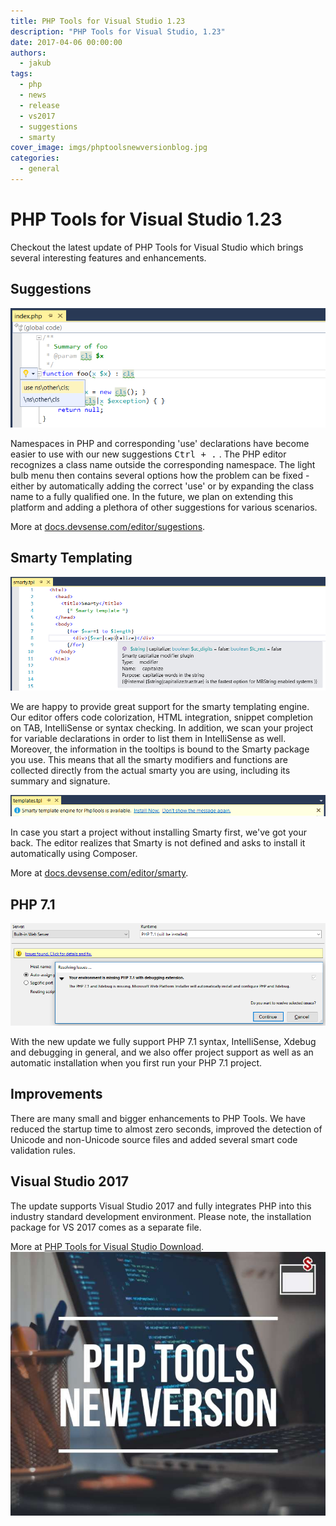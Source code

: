 ```yaml
---
title: PHP Tools for Visual Studio 1.23
description: "PHP Tools for Visual Studio, 1.23"
date: 2017-04-06 00:00:00
authors:
  - jakub
tags:
  - php
  - news
  - release
  - vs2017
  - suggestions
  - smarty
cover_image: imgs/phptoolsnewversionblog.jpg
categories:
  - general
---
```


# PHP Tools for Visual Studio 1.23

Checkout the latest update of PHP Tools for Visual Studio which brings several interesting features and enhancements.

<!-- more -->

## Suggestions

![suggestions](imgs\suggestions.png)

Namespaces in PHP and corresponding 'use' declarations have become easier to use with our new suggestions <kbd>Ctrl + .</kbd> . The PHP editor recognizes a class name outside the corresponding namespace. The light bulb menu then contains several options how the problem can be fixed - either by automatically adding the correct 'use' or by expanding the class name to a fully qualified one.
In the future, we plan on extending this platform and adding a plethora of other suggestions for various scenarios.

More at [docs.devsense.com/editor/sugestions](https://docs.devsense.com/editor/suggestions).

## Smarty Templating

![smarty-tooltips](imgs\smarty-tooltips.png)

We are happy to provide great support for the smarty templating engine. Our editor offers code colorization, HTML integration, snippet completion on TAB, IntelliSense or syntax checking. In addition, we scan your project for variable declarations in order to list them in IntelliSense as well. Moreover, the information in the tooltips is bound to the Smarty package you use. This means that all the smarty modifiers and functions are collected directly from the actual smarty you are using, including its summary and signature.

![smarty-install](imgs\smarty-install.png)

In case you start a project without installing Smarty first, we've got your back. The editor realizes that Smarty is not defined and asks to install it automatically using Composer.

More at [docs.devsense.com/editor/smarty](https://docs.devsense.com/editor/smarty).

## PHP 7.1

![php71-install](imgs\php71-install.png)

With the new update we fully support PHP 7.1 syntax, IntelliSense, Xdebug and debugging in general, and we also offer project support as well as an automatic installation when you first run your PHP 7.1 project.

## Improvements

There are many small and bigger enhancements to PHP Tools. We have reduced the startup time to almost zero seconds, improved the detection of Unicode and non-Unicode source files and added several smart code validation rules.

## Visual Studio 2017

The update supports Visual Studio 2017 and fully integrates PHP into this industry standard development environment. Please note, the installation package for VS 2017 comes as a separate file.

More at [PHP Tools for Visual Studio Download](https://www.devsense.com/download).![Image description](imgs/phptoolsnewversionblog.jpg)
